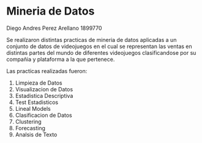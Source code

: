 # Mineria de Datos

Diego Andres Perez Arellano 1899770

Se realizaron distintas practicas de mineria de datos aplicadas a un conjunto de datos de videojuegos en el cual se representan las ventas en distintas partes del mundo de diferentes videojuegos clasificandose por su compañia y plataforma a la que pertenece.

Las practicas realizadas fueron:
1. Limpieza de Datos
2. Visualizacion de Datos
3. Estadistica Descriptiva
4. Test Estadisticos
5. Lineal Models
6. Clasificacion de Datos
7. Clustering
8. Forecasting
9. Analsis de Texto

